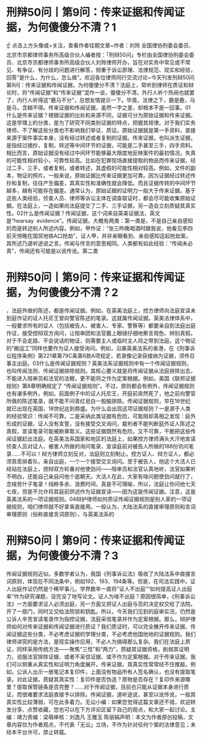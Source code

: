 # 刑辩50问丨第9问：传来证据和传闻证据，为何傻傻分不清？1

☝ 点击上方头像或+关注，查看作者往期文章~作者：刘玲 全国律协刑委会委员、北京市京都律师事务所高级合伙人编者按：「刑辩50问」专栏由全国律协刑委会委员、北京市京都律师事务所高级合伙人刘玲律师开办，旨在对实务中常见或不常见、有争议、有分歧的问题进行解答，侧重于诉讼原理、法律规范、现实和经验，回答“是什么，为什么，怎么做”。欢迎各位律师同行交流讨论~今天刊发刑辩50问第9问：传来证据和传闻证据，为何傻傻分不清？法庭上，常听到律师在质证和辩论时，将“传闻证据”和“传来证据”混作一谈，傻傻分不清。外行人听个热闹也就罢了，内行人听得这“鹿马不分”，总想友情提示一下。毕竟，法律之下，鹿是鹿，马是马，含糊不得。传来证据和传闻证据，虽然一字之差，却根本不是一回事。01什么是传来证据？根据证据的出处和来源不同，证据可分为原始证据和传来证据。这是学理上的分类，是为了研究不同类别证据的特点，把握其规律。对于我们实务律师，不了解这些分类也不影响我们举证、质证。原始证据就是第一手资料，直接来源于案件事实本身，没有经过转述或者复制的证据。传来证据，也叫派生证据，是指经过摘抄，复制，转述等中间环节的证据，可能是二手甚至三手，四手资料。相比而言，原始证据没有经过中间环节能够最大限度地反映案件的最初情况。失真的可能性相对较小，可靠性较高。比如在犯罪现场直接提取的物品而传来证据，经过二手、三手，或者复制，或者转述，其虚假的可能性相对较高。例如，文件的副本，物证的照片。一般来说，原始证据比传来证据更加可靠。因为证据经过转述传抄和复制，往往产生偏差，其真实性和准确性就会降低。而且证据传转的中间环节越多，越有可能存在偏差。通常认为，原始证据的证明力一般大于传来证据。基于这些人类经验，侦查人员、律师等诉讼主体在调查取证时，都会尽可能收集原始证据。在法庭上，一造如果向法庭提交了二手、三手证据，另一造会立刻质疑其真实性。02什么是传闻证据？传闻证据，这个词来自英美证据法，英文是“hearsay  evidence”。传闻证据，大概有两类：第一类是，不是自己亲自感知的而是转述别人所述内容。例如，甲作证：“张三昨晚喝酒时跟我说，他看见李四前天傍晚在国贸地铁A口抢劫”，证人甲，并非亲眼看到、亲自感知这起抢劫案，其所述乃道听途说之言。传闻与传言的意思相同。人类都有如此经验：“传闻未必真”，传闻还有可能是以讹传讹。第二类

# 刑辩50问丨第9问：传来证据和传闻证据，为何傻傻分不清？2

，法庭外做的陈述，都是传闻证据。例如，在英美法庭上，控方律师向法庭宣读未到庭作证的证人托尼王曾向警官陈述的笔录。这就属传闻证据。英美法律体系中，一般要求所有的证人（包括被告人、被害人、专家、警察等）都要亲自到法庭出庭作证，接受控辩双方询问，让陪审团和法官戴上眼镜仔细地察言观色、辨别真假。对于不会走路、不会说话的物证，则需要主人或临时主人将之带到法庭。这个物证的“搬运工”同样也要作为证人接受询问。例如，沿袭英美法系的香港，在《刑事诉讼程序条例》第221章第79C条第6款A项规定，若录像记录获接纳为证据，须传召事主出庭。03什么是传闻证据规则？英美法系证据规则中有一个传闻证据规则，也叫传闻法则、传闻证据排除规则。其核心要义就是将传闻证据从法庭排除出去，不能进入陪审员和法官的法眼，更不能将之作为定案根据。例如，美国《联邦证据规则》第8章明确规定了 “传闻证据规则”。不过，原则都会有例外，传闻证据规则也有诸多例外，例如，前面例子中的证人托尼王，开庭前突然死了，他之前向警官所做的陈述笔录，就不能不问青红皂白一股脑排除。传闻证据规则，早在16世纪就已出现在英国，18世纪达到鼎盛。为什么会出现这项证据规则？一是源于人类的经验常识：传闻不可靠，二是采纳此类证据有危险，可能阻却真相之发现：庭外形成的证据，证人没有宣誓，没有接受交叉询问，裁判者不能判断庭外证人陈述之真假，宣读笔录可能被断章取义。这些证据既然有危险，又不可靠，干脆把这些传闻证据赶出法庭。在英美法系国家和地区的法庭上，如果控方律师满头大汗地宣读侦查人员对证人、被害人所做的询问笔录，宣读庭前对被告人所做的188份讯问笔录……不可以！辩方律师立刻反对，法庭则立刻制止。控方证人、辩方证人，都必须乖乖排着队，亲自出庭，一个一个接受交叉询问。至于被告人，他这个大活人已经站在法庭上，控辩双方轮番对他使劲问——陪审员和法官认真地听，法官如果听不明白，还能自己亲自问他个底朝天。大活人在此，大家有啥问题使劲问就行了，念啥劳什子笔录！纯粹多余、浪费时间，真是不可理喻，所以，法庭让你问他七天七夜，但是不允许将其庭前供述作为证据宣读——因为这是传闻证据。注意，这是英美法系的一项证据规则。04辩护律师如何质证传闻证据规则是别人家的一项证据规则，咱们律师就不好拿来直接用。一般认为，大陆法系的直接审理原则和言词审理原则（俗称直接言词原则），与英美法系的

# 刑辩50问丨第9问：传来证据和传闻证据，为何傻傻分不清？3

传闻证据规则近似。多数学者认为，我国《刑事诉讼法》吸收了大陆法系中直接言词原则，体现在不同法条中，例如192、193、194条等。但是，在司法实践中，证人出庭作证仍然是个稀罕事儿，学界数年一直将“证人不出庭”“如何提高证人出庭率”作为研究课题，没完没了地写论文。证人为啥不出庭？原因很简单，《刑事诉讼法》一方面要求证人必须出庭，另一方面又把证人出庭与否的决定权交给了法院。开了一扇门，同时又交给法院锁和钥匙。所以，今天我们见到的庭审实况，仍然是公诉人辛苦宣读笔录作为指控证据，法庭采信笔录并作为定案根据。那么，辩护律师如何对传来证据和传闻证据进行质证？我们质证时，可以完全撇开传来证据、传闻证据这些分类，不必考虑证据的学理分类，不必考虑他国他地的证据规则。我们律师讲究的是方法，是现实操作应用，不必人为搞得那么复杂。我们在法庭上质证，同样采用传统方法——聚焦“三性”和“两力”，质疑其证据资格，削弱其证明力，说服法官排除证据、或者不采信证据、或不作为定案根据。对于传来证据，我们可以侧重从真实性和证明力角度展开。传来证据，其真实性常常经不住推敲。例如，公诉人出示一册笔记本复印件，上面没有物品所有人签名确认，也没有提取笔录。对此证据，质疑其真实性：复印件是否伪造？原物是否存在？复印件来源哪里？提取保管链条是否完整？……对于传闻证据，目前也只能从证据本身进行质证，而很难要求法庭直接予以排除。传闻证据，道听途说，甚至以讹传讹，一般其真实性比较薄弱，可在此多着力。无讼小编：如果您觉得这篇文章还不错，欢迎转发分享、点赞收藏，您也可以在下方评论区留下自己的观点，和大家一起讨论。主编：靖力责编：梁萌审核：刘逸凡 王雅玉 陈丽娟声明：本文为作者原创投稿，文章内容仅为作者观点，不代表「无讼」立场，不作为针对任何个案的法律意见；未经本平台许可，禁止转载。

